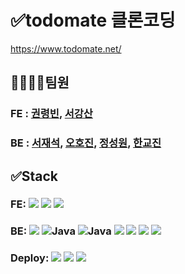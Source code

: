 # ✅todomate 클론코딩
https://www.todomate.net/



## 👨‍👨‍👧‍👦팀원
### FE : [권령빈](https://github.com/Dev-RyanK), [서강산](https://github.com/dkaodkaork)
### BE : [서재석](https://github.com/suhjaesuk), [오호진](https://github.com/1Tsw0rd), [정성원](https://github.com/SungwonJeong), [한교진](https://github.com/hangj97)




## ✅Stack
### FE:  <img src="https://img.shields.io/badge/JavaScript-F7DF1E.svg?&style=for-the-badge&logo=JavaScript&logoColor=white"> <img src="https://img.shields.io/badge/React-0067A3.svg?&style=for-the-badge&logo=React&logoColor=white"> <img src="https://img.shields.io/badge/Redux-8B00FF.svg?&style=for-the-badge&logo=Redux&logoColor=white">

### BE: <img src="https://img.shields.io/badge/Swagger-green?style=for-the-badge&logo=Swagger&logoColor=white"/> <img alt="Java" src ="https://img.shields.io/badge/Java-007396.svg?&style=for-the-badge&logo=Java&logoColor=white"/> <img alt="Java" src ="https://img.shields.io/badge/MySQL-4479A1.svg?&style=for-the-badge&logo=MySQL&logoColor=white"/> <img src="https://img.shields.io/badge/Spring Boot-6DB33F.svg?&style=for-the-badge&logo=Spring Boot&logoColor=white"> <img src="https://img.shields.io/badge/Spring Security-6DB33F.svg?&style=for-the-badge&logo=Spring Security&logoColor=white"> <img src="https://img.shields.io/badge/JWT-000000.svg?&style=for-the-badge&logo=JSON Web Tokens&logoColor=white"> <img src="https://img.shields.io/badge/Gradle-02303A.svg?&style=for-the-badge&logo=Gradle&logoColor=white">

### Deploy: <img src="https://img.shields.io/badge/Amazon EC2-yellow?style=for-the-badge&logo=AmazonEC2&logoColor=white"> <img src="https://img.shields.io/badge/Amazon S3-yellow?style=for-the-badge&logo=AmazonS3&logoColor=white"> <img src="https://img.shields.io/badge/Github Actions-2088FF?style=for-the-badge&logo=Github Actions&logoColor=white">

